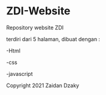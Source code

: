 # ZDI-Website
Repository website ZDI

terdiri dari 5 halaman,
dibuat dengan :

-Html

-css

-javascript

Copyright 2021 Zaidan Dzaky
